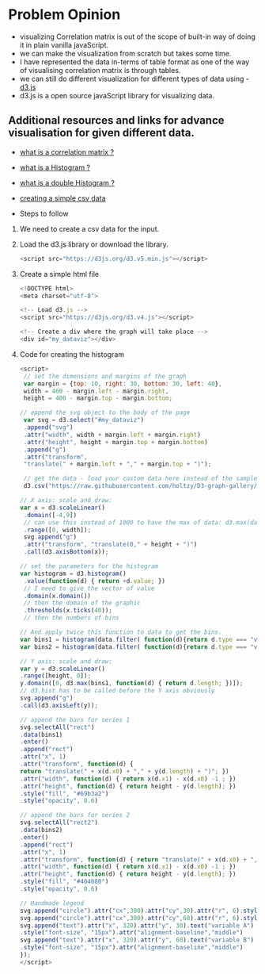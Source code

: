 # Problem Opinion

- visualizing Correlation matrix is out of the scope of built-in way of doing it in plain vanilla javaScript.
- we can make the visualization from scratch but takes some time.
- I have represented the data in-terms of table format as one of the way of visualising
  correlation matrix is through tables.
- we can still do different visualization for different types of data using -[d3.js](https://d3js.org/)
- d3.js is a open source javaScript library for visualizing data.

## Additional resources and links for advance visualisation for given different data.

- [what is a correlation matrix ?](https://www.displayr.com/what-is-a-correlation-matrix/#:~:text=A%20correlation%20matrix%20is%20a,Create%20your%20own%20correlation%20matrix)
- [what is a Histogram ?](https://www.data-to-viz.com/graph/histogram.html)
- [what is a double Histogram ?](https://www.d3-graph-gallery.com/graph/histogram_double.html)
- [creating a simple csv data](https://code-maven.com/create-and-download-csv-with-javascript)

- Steps to follow

1. We need to create a csv data for the input.
2. Load the d3.js library or download the library.
   ```javascript
   <script src="https://d3js.org/d3.v5.min.js"></script>
   ```
3. Create a simple html file

   ```javascript
   <!DOCTYPE html>
   <meta charset="utf-8">

   <!-- Load d3.js -->
   <script src="https://d3js.org/d3.v4.js"></script>

   <!-- Create a div where the graph will take place -->
   <div id="my_dataviz"></div>
   ```

4. Code for creating the histogram

   ```javascript
   <script>
    // set the dimensions and margins of the graph
    var margin = {top: 10, right: 30, bottom: 30, left: 40},
    width = 460 - margin.left - margin.right,
    height = 400 - margin.top - margin.bottom;

   // append the svg object to the body of the page
    var svg = d3.select("#my_dataviz")
    .append("svg")
    .attr("width", width + margin.left + margin.right)
    .attr("height", height + margin.top + margin.bottom)
    .append("g")
    .attr("transform",
    "translate(" + margin.left + "," + margin.top + ")");

    // get the data - load your custom data here instead of the sample data
    d3.csv("https://raw.githubusercontent.com/holtzy/D3-graph-gallery/master/DATA/data_doubleHist.csv", function(data) {

   // X axis: scale and draw:
   var x = d3.scaleLinear()
    .domain([-4,9])
    // can use this instead of 1000 to have the max of data: d3.max(data, function(d) { return +d.price })
    .range([0, width]);
    svg.append("g")
    .attr("transform", "translate(0," + height + ")")
    .call(d3.axisBottom(x));

   // set the parameters for the histogram
   var histogram = d3.histogram()
    .value(function(d) { return +d.value; })
    // I need to give the vector of value
    .domain(x.domain())
    // then the domain of the graphic
    .thresholds(x.ticks(40));
    // then the numbers of bins

   // And apply twice this function to data to get the bins.
   var bins1 = histogram(data.filter( function(d){return d.type === "variable 1"} ));
   var bins2 = histogram(data.filter( function(d){return d.type === "variable 2"} ));

   // Y axis: scale and draw:
   var y = d3.scaleLinear()
   .range([height, 0]);
   y.domain([0, d3.max(bins1, function(d) { return d.length; })]);
   // d3.hist has to be called before the Y axis obviously
   svg.append("g")
   .call(d3.axisLeft(y));

   // append the bars for series 1
   svg.selectAll("rect")
   .data(bins1)
   .enter()
   .append("rect")
   .attr("x", 1)
   .attr("transform", function(d) {
   return "translate(" + x(d.x0) + "," + y(d.length) + ")"; })
   .attr("width", function(d) { return x(d.x1) - x(d.x0) -1 ; })
   .attr("height", function(d) { return height - y(d.length); })
   .style("fill", "#69b3a2")
   .style("opacity", 0.6)

   // append the bars for series 2
   svg.selectAll("rect2")
   .data(bins2)
   .enter()
   .append("rect")
   .attr("x", 1)
   .attr("transform", function(d) { return "translate(" + x(d.x0) + "," + y(d.length) + ")"; })
   .attr("width", function(d) { return x(d.x1) - x(d.x0) -1 ; })
   .attr("height", function(d) { return height - y(d.length); })
   .style("fill", "#404080")
   .style("opacity", 0.6)

   // Handmade legend
   svg.append("circle").attr("cx",300).attr("cy",30).attr("r", 6).style("fill", "#69b3a2")
   svg.append("circle").attr("cx",300).attr("cy",60).attr("r", 6).style("fill", "#404080")
   svg.append("text").attr("x", 320).attr("y", 30).text("variable A")
   .style("font-size", "15px").attr("alignment-baseline","middle")
   svg.append("text").attr("x", 320).attr("y", 60).text("variable B")
   .style("font-size", "15px").attr("alignment-baseline","middle")
   });
   </script>
   ```